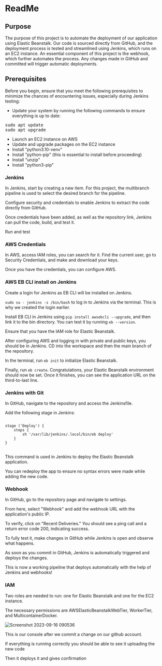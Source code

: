 <!DOCTYPE html>
<html>
<head>
    <h1>ReadMe</h1>
</head>
<body>

<h2>Purpose</h2>
<p>
    The purpose of this project is to automate the deployment of our application using Elastic Beanstalk. Our code is sourced directly from GitHub, and the deployment process is tested and streamlined using Jenkins, which runs on an EC2 instance. An essential component of this project is the webhook, which further automates the process. Any changes made in GitHub and committed will trigger automatic deployments.
</p>

<h2>Prerequisites</h2>
<p>
    Before you begin, ensure that you meet the following prerequisites to minimize the chances of encountering issues, especially during Jenkins testing:
</p>
<ul>
    <li>Update your system by running the following commands to ensure everything is up to date:</li>
</ul>
<pre>
sudo apt update
sudo apt upgrade
</pre>
<ul>
    <li>Launch an EC2 instance on AWS</li>
    <li>Update and upgrade packages on the EC2 instance</li>
    <li>Install "python3.10-venv"</li>
    <li>Install "python-pip" (this is essential to install before proceeding)</li>
    <li>Install "unzip"</li>
    <li>Install "python3-pip"</li>
</ul>

<h3>Jenkins</h3>
<p>
    In Jenkins, start by creating a new item. For this project, the multibranch pipeline is used to select the desired branch for the pipeline.
</p>

<p>
    Configure security and credentials to enable Jenkins to extract the code directly from GitHub.
</p>

<p>
    Once credentials have been added, as well as the repository link, Jenkins can pull the code, build, and test it.
</p>
<p>Run and test</p>

<h3>AWS Credentials</h3>
<p>
   In AWS, access IAM roles, you can search for it. Find the current user, go to Security Credentials, and make and download your keys.
</p>
<p>
    Once you have the credentials, you can configure AWS.
</p>

<h3>AWS EB CLI install on Jenkins</h3>
<p>
    Create a login for Jenkins as EB CLI will be installed on Jenkins.
</p>
<p><code>sudo su - jenkins -s /bin/bash</code> to log in to Jenkins via the terminal. This is why we created the login earlier.</p>
<p>Install EB CLI in Jenkins using <code>pip install awsebcli --upgrade</code>, and then link it to the bin directory. You can test it by running <code>eb --version</code>.</p>
<p>Ensure that you have the IAM role for Elastic Beanstalk.</p>
<p>After configuring AWS and logging in with private and public keys, you should be in Jenkins. CD into the workspace and then the main branch of the repository.</p>
<p>In the terminal, run <code>eb init</code> to initialize Elastic Beanstalk.</p>
<p>Finally, run <code>eb create</code>. Congratulations, your Elastic Beanstalk environment should now be set. Once it finishes, you can see the application URL on the third-to-last line.</p>

<h3>Jenkins with Git</h3>
<p>In GitHub, navigate to the repository and access the Jenkinsfile.</p>
<p>Add the following stage in Jenkins:</p>
<pre>
<code>
stage ('Deploy') { 
    steps { 
        sh '/var/lib/jenkins/.local/bin/eb deploy' 
    } 
}
</code>
</pre>
<p>This command is used in Jenkins to deploy the Elastic Beanstalk application.</p>
<p>You can redeploy the app to ensure no syntax errors were made while adding the new code.</p>

<h3>Webhook</h3>

<p>In GitHub, go to the repository page and navigate to settings.</p>
<p>From here, select "Webhook" and add the webhook URL with the application's public IP.</p>
<p>To verify, click on "Recent Deliveries." You should see a ping call and a return error code 200, indicating success.</p>
<p>To fully test it, make changes in GitHub while Jenkins is open and observe what happens.</p>
<p>As soon as you commit in GitHub, Jenkins is automatically triggered and deploys the changes.</p>
<p>This is now a working pipeline that deploys automatically with the help of Jenkins and webhooks!</p>

<h3>IAM</h3>

<p>Two roles are needed to run: one for Elastic Beanstalk and one for the EC2 instance.</p>
<p>The necessary permissions are AWSElasticBeanstalkWebTier, WorkerTier, and MulticontainerDocker.</p>



![Screenshot 2023-09-16 090536](https://github.com/kevingonzalez7997/Deployment3/assets/59447523/fb792d17-eedf-495d-b8bf-5c0faf4f0c9e)
<p>This is our console after we commit a change on our github account.</p>
<p>If everything is running correctly you should be able to see it uploading the new code</p>
<p>Then it deploys it and gives confirmation</p>
</body>
</html>

